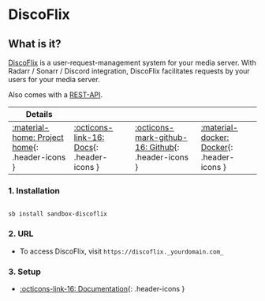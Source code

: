 # DiscoFlix

## What is it?

[DiscoFlix](https://github.com/nickheyer/discoflix) is a user-request-management system for your media server. With Radarr / Sonarr / Discord integration, DiscoFlix facilitates requests by your users for your media server.

Also comes with a [REST-API](https://tinyurl.com/discoflix).

| Details     |             |             |             |
|-------------|-------------|-------------|-------------|
| [:material-home: Project home](https://github.com/nickheyer/discoflix){: .header-icons } | [:octicons-link-16: Docs](https://github.com/nickheyer/discoflix/blob/main/README.md){: .header-icons } | [:octicons-mark-github-16: Github](https://github.com/nickheyer/discoflix){: .header-icons } | [:material-docker: Docker](https://hub.docker.com/r/nickheyer/discoflix){: .header-icons }|

### 1. Installation

``` shell

sb install sandbox-discoflix

```

### 2. URL

- To access DiscoFlix, visit `https://discoflix._yourdomain.com_`

### 3. Setup

- [:octicons-link-16: Documentation](https://github.com/nickheyer/discoflix/blob/main/README.md#general-instructions){: .header-icons }
